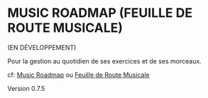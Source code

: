 MUSIC ROADMAP (FEUILLE DE ROUTE MUSICALE)
==========================================

(EN DÉVELOPPEMENT)

Pour la gestion au quotidien de ses exercices et de ses morceaux.

cf: [Music Roadmap](http://www.music-roadmap.net?lang=en) ou [Feuille de Route Musicale](http://www.music-roadmap.net?lang=fr)

Version 0.7.5
